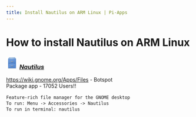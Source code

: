 ```yaml
---
title: Install Nautilus on ARM Linux | Pi-Apps
---
```

# How to install Nautilus on ARM Linux

### <img src="/img/app-icons/Nautilus/icon-64.png" height=32> ***[Nautilus](https://github.com/Botspot/pi-apps/tree/master/apps/Nautilus)***
https://wiki.gnome.org/Apps/Files - Botspot<br />
Package app - 17052 Users!!
```
Feature-rich file manager for the GNOME desktop
To run: Menu -> Accessories -> Nautilus
To run in terminal: nautilus
```
